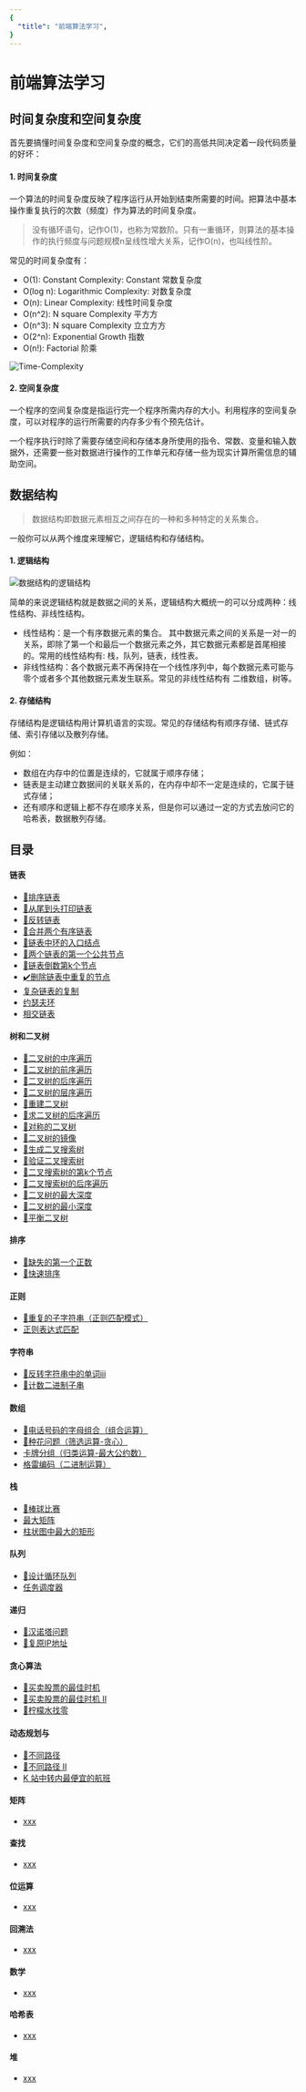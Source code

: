 ```yaml
---
{
  "title": "前端算法学习",
}
---
```


# 前端算法学习

## 时间复杂度和空间复杂度

首先要搞懂时间复杂度和空间复杂度的概念，它们的高低共同决定着一段代码质量的好坏：

#### 1. 时间复杂度

一个算法的时间复杂度反映了程序运行从开始到结束所需要的时间。把算法中基本操作重复执行的次数（频度）作为算法的时间复杂度。

> 没有循环语句，记作O(1)，也称为常数阶。只有一重循环，则算法的基本操作的执行频度与问题规模n呈线性增大关系，记作O(n)，也叫线性阶。

常见的时间复杂度有：
- O(1): Constant Complexity: Constant 常数复杂度
- O(log n): Logarithmic Complexity: 对数复杂度
- O(n): Linear Complexity: 线性时间复杂度
- O(n^2): N square Complexity 平⽅方
- O(n^3): N square Complexity ⽴立⽅方
- O(2^n): Exponential Growth 指数
- O(n!): Factorial 阶乘

![Time-Complexity](./images/Time-Complexity.png)

#### 2. 空间复杂度

一个程序的空间复杂度是指运行完一个程序所需内存的大小。利用程序的空间复杂度，可以对程序的运行所需要的内存多少有个预先估计。

一个程序执行时除了需要存储空间和存储本身所使用的指令、常数、变量和输入数据外，还需要一些对数据进行操作的工作单元和存储一些为现实计算所需信息的辅助空间。



## 数据结构

> 数据结构即数据元素相互之间存在的一种和多种特定的关系集合。


一般你可以从两个维度来理解它，逻辑结构和存储结构。

#### 1. 逻辑结构

![数据结构的逻辑结构](./images/structure-two-type.png)

简单的来说逻辑结构就是数据之间的关系，逻辑结构大概统一的可以分成两种：线性结构、非线性结构。

- 线性结构：是一个有序数据元素的集合。 其中数据元素之间的关系是一对一的关系，即除了第一个和最后一个数据元素之外，其它数据元素都是首尾相接的。常用的线性结构有: 栈，队列，链表，线性表。
- 非线性结构：各个数据元素不再保持在一个线性序列中，每个数据元素可能与零个或者多个其他数据元素发生联系。常见的非线性结构有 二维数组，树等。

#### 2. 存储结构

存储结构是逻辑结构用计算机语言的实现。常见的存储结构有顺序存储、链式存储、索引存储以及散列存储。

例如：
- 数组在内存中的位置是连续的，它就属于顺序存储；
- 链表是主动建立数据间的关联关系的，在内存中却不一定是连续的，它属于链式存储；
- 还有顺序和逻辑上都不存在顺序关系，但是你可以通过一定的方式去放问它的哈希表，数据散列存储。


## 目录

#### 链表
  - [:100:排序链表](./Linked-List/sortList.md)
  - [:100:从尾到头打印链表](./Linked-List/print-from-tail-to-head)
  - [:100:反转链表](./Linked-List/reverse-linked-list)
  - [:100:合并两个有序链表](./Linked-List/merge-two-sorted-link)
  - [:100:链表中环的入口结点](./Linked-List/entry-node-of-loop)
  - [:100:两个链表的第一个公共节点](./Linked-List/find-first-common-node)
  - [:100:链表倒数第k个节点](./Linked-List/find-Kth-to-tail)
  - [✔️删除链表中重复的节点](./Linked-List/delete-repeat-node)
  - [复杂链表的复制](./Linked-List/copy-complicated-linked-list)
  - [约瑟夫环](./Linked-List/deep-clone)
  - [相交链表](./Linked-List/deep-clone)

#### 树和二叉树
  - [:100:二叉树的中序遍历](./Tree-and-Binary-Tree/inorder-traversal)
  - [:100:二叉树的前序遍历](./Tree-and-Binary-Tree/preorder-traversal)
  - [:100:二叉树的后序遍历](./Tree-and-Binary-Tree/postorder-traversal)
  - [:100:二叉树的层序遍历](./Tree-and-Binary-Tree/levelOrder-traversal)
  - [:100:重建二叉树](./Tree-and-Binary-Tree/reconstruct-binary-tree)
  - [:100:求二叉树的后序遍历](./Tree-and-Binary-Tree/get-HRD)
  - [:100:对称的二叉树](./Tree-and-Binary-Tree/is-symmetrical)
  - [:100:二叉树的镜像](./Tree-and-Binary-Tree/mirror)
  - [:100:生成二叉搜索树](./Tree-and-Binary-Tree/generate-BST)
  - [:100:验证二叉搜索树](./Tree-and-Binary-Tree/isValidBST)
  - [:100:二叉搜索树的第k个节点](./Tree-and-Binary-Tree/kth-node)
  - [:100:二叉搜索树的后序遍历](./Tree-and-Binary-Tree/verify-squence-of-BST)
  - [:100:二叉树的最大深度](./Tree-and-Binary-Tree/max-depth)
  - [:100:二叉树的最小深度](./Tree-and-Binary-Tree/min-depth)
  - [:100:平衡二叉树](./Tree-and-Binary-Tree/is-balanced)

#### 排序
  - [:100:缺失的第一个正数](./Sort/firstMissingPositive.md)
  - [:100:快速排序](./Sort/fast-sort.md)

#### 正则
  - [:100:重复的子字符串（正则匹配模式）](./Reg/repeatedSubstringPattern.md)
  - [正则表达式匹配](./Reg/isMatch.md)


#### 字符串
  - [:100:反转字符串中的单词iii](./String/revertByWord.md)
  - [:100:计数二进制子串](./String/countBinarySubstrings.md) 


#### 数组
  - [:100:电话号码的字母组合（组合运算）](./Array/letterCombinations.md)
  - [:100:种花问题（筛选运算-贪心）](./Array/canPlaceFlowers.md)
  - [卡牌分组（归类运算-最大公约数）](./Array/hasGroupsSizeX.md)
  - [格雷编码（二进制运算）](./Array/grayCode.md)


#### 栈
  - [:100:棒球比赛](./Stack/calPoints.md)
  - [最大矩阵](./Stack/maximalRectangle.md)
  - [柱状图中最大的矩形](./Stack/largestRectangleArea.md)

#### 队列
  - [:100:设计循环队列](./Queue/MyCircularQueue.md)
  - [任务调度器](./Queue/leastInterval.md)

#### 递归
  - [:100:汉诺塔问题](./Recursion/hanota.md)
  - [:100:复原IP地址](./Recursion/restoreIpAddresses.md)

#### 贪心算法
  - [:100:买卖股票的最佳时机](./Greedy/maxProfit.md)
  - [:100:买卖股票的最佳时机 II](./Greedy/maxProfit2.md)
  - [:100:柠檬水找零](./Greedy/lemonadeChange.md)

#### 动态规划与
  - [:100:不同路径](./DP/uniquePaths.md)
  - [:100:不同路径 II](./DP/uniquePaths2.md)
  - [K 站中转内最便宜的航班](./DP/findCheapestPrice.md)

#### 矩阵
  - [xxx](/Algorithm/Heap/deep-clone)

#### 查找
  - [xxx](/Algorithm/Search/deep-clone)

#### 位运算
  - [xxx](/Algorithm/Bitwise/deep-clone)

#### 回溯法
  - [xxx](/Algorithm/Backtracking/deep-clone)

#### 数学
  - [xxx](/Algorithm/Math/deep-clone)

#### 哈希表
  - [xxx](/Algorithm/Hashtable/deep-clone)

#### 堆
  - [xxx](/Algorithm/Heap/deep-clone)

